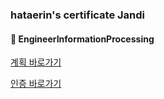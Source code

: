 ### hataerin's certificate Jandi

#### :bookmark_tabs: EngineerInformationProcessing

[계획 바로가기]()

[인증 바로가기]()

